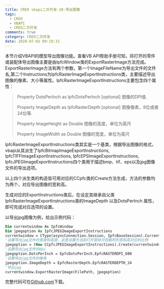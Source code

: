 ```yaml
---
title: CREO vbapi二次开发-10-导出图像
tags:
  - CREO
  - VBAPI
  - CREO二次开发
comments: true
category: CREO二次开发
date: 2020-07-02 09:19:31
---
```



本节介绍VBAPI的模型导出图像功能。查看VB API帮助手册可知，将打开的零件或装配体导出图像主要是由IpfcWindow类的ExportRasterImage方法完成。ExportRasterImage方法有两个参数，第一个ImageFileName为导出文件的文件名,第二个Instructions为IpfcRasterImageExportInstructions类，主要描述导出图像的像素、大小等属性。IpfcRasterImageExportInstructions主要包含四个属性：

> Property DotsPerInch as IpfcDotsPerInch [optional]
> 图像的DPI值.
>
> Property ImageDepth as IpfcRasterDepth [optional]
> 图像像素，8位或者24位等.
>
> Property ImageHeight as Double
> 图像的高度，单位为英尺
>
> Property ImageWidth as Double
> 图像的宽度，单位为英尺

IpfcRasterImageExportInstructions类其实是一个基类，根据导出图像的格式，vbapi从其派生了IpfcBitmapImageExportInstructions, IpfcTIFFImageExportInstructions, IpfcEPSImageExportInstructions, IpfcJPEGImageExportInstructions四个类用于描述bmp、tif、eps以及jpg图像文件的导出选项。

以上四个派生类的构造皆可用对应的CCpfc类的Create方法生成，方法的参数均为两个，对应导出图像的宽和高。

生成对应的ExportInstructions类后，在设定其继承自父类IpfcRasterImageExportInstructions类的ImageDepth 以及DotsPerInch 属性，即可完成对应选项的设置。

以导出jpg图像为例，给出示例代码：

```vb
Dim currentwindow As IpfcWindow
Dim jpegoption As IpfcJPEGImageExportInstructions
currentwindow = CType(asyncConnection.Session, IpfcBaseSession).CurrentWindow
'设置导出jpg文件的宽度和高度，这里设置为当前打开窗体可视面积的宽和高对应的比例
jpegoption = (New CCpfcJPEGImageExportInstructions).Create(currentwindow.GraphicsAreaWidth * 10, currentwindow.GraphicsAreaHeight * 10)
'设置导出jpg文件的dpi
jpegoption.DotsPerInch = EpfcDotsPerInch.EpfcRASTERDPI_600
'设置导出jpg文件的像素
jpegoption.ImageDepth = EpfcRasterDepth.EpfcRASTERDEPTH_24
'导出jpg
currentwindow.ExportRasterImage(FilePath, jpegoption)
```

完整代码可在<a href="https://github.com/slacker-HD/creo_vbapi" target="_blank">Github.com</a>下载。
